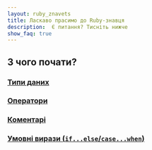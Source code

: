 ```yaml
---
layout: ruby_znavets
title: Ласкаво прасимо до Ruby-знавця
description:  Є питання? Тисніть нижче
show_faq: true
---
```


## З чого почати?

### [Типи даних](data_types)

### [Оператори](operators)

### [Коментарі](comments)

### [Умовні вирази (`if...else`/`case...when`)](conditional_statements)